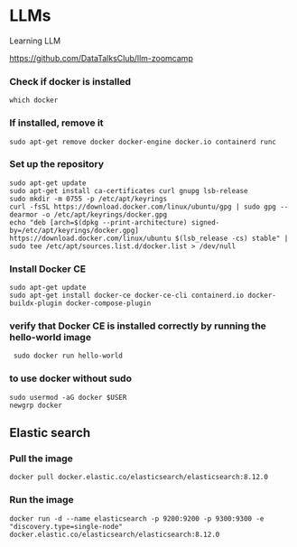 # LLMs
Learning LLM

https://github.com/DataTalksClub/llm-zoomcamp

### Check if docker is installed
``` which docker ```

### If installed, remove it
``` sudo apt-get remove docker docker-engine docker.io containerd runc ```

### Set up the repository
```
sudo apt-get update
sudo apt-get install ca-certificates curl gnupg lsb-release
sudo mkdir -m 0755 -p /etc/apt/keyrings
curl -fsSL https://download.docker.com/linux/ubuntu/gpg | sudo gpg --dearmor -o /etc/apt/keyrings/docker.gpg
echo "deb [arch=$(dpkg --print-architecture) signed-by=/etc/apt/keyrings/docker.gpg] https://download.docker.com/linux/ubuntu $(lsb_release -cs) stable" | sudo tee /etc/apt/sources.list.d/docker.list > /dev/null
```

### Install Docker CE
```
sudo apt-get update
sudo apt-get install docker-ce docker-ce-cli containerd.io docker-buildx-plugin docker-compose-plugin
```

### verify that Docker CE is installed correctly by running the hello-world image
``` sudo docker run hello-world```

### to use docker without sudo
```
sudo usermod -aG docker $USER
newgrp docker
```

## Elastic search

### Pull the image
``` docker pull docker.elastic.co/elasticsearch/elasticsearch:8.12.0 ```

### Run the image
```
docker run -d --name elasticsearch -p 9200:9200 -p 9300:9300 -e "discovery.type=single-node" docker.elastic.co/elasticsearch/elasticsearch:8.12.0
```
